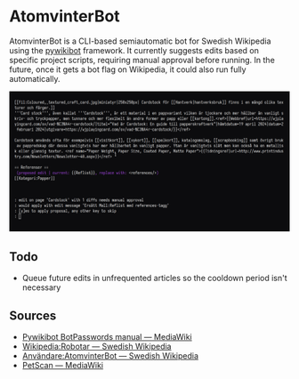 # AtomvinterBot

AtomvinterBot is a CLI-based semiautomatic bot for Swedish Wikipedia using the [pywikibot](https://doc.wikimedia.org/pywikibot/master/index.html) framework. It currently suggests edits based on specific project scripts, requiring manual approval before running. In the future, once it gets a bot flag on Wikipedia, it could also run fully automatically.

![Example of the CLI running](/images/demo_screenshot.png)

## Todo

- Queue future edits in unfrequented articles so the cooldown period isn't necessary

## Sources

- [Pywikibot BotPasswords manual — MediaWiki](https://www.mediawiki.org/wiki/Manual:Pywikibot/BotPasswords)
- [Wikipedia:Robotar — Swedish Wikipedia](https://sv.wikipedia.org/wiki/Wikipedia:Robotar)
- [Användare:AtomvinterBot — Swedish Wikipedia](https://sv.wikipedia.org/wiki/Användare:AtomvinterBot)
- [PetScan — MediaWiki](https://meta.wikimedia.org/wiki/PetScan/en)
